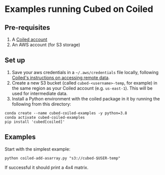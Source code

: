 # Examples running Cubed on Coiled

## Pre-requisites

1. A [Coiled account](https://coiled.io/)
2. An AWS account (for S3 storage)

## Set up

1. Save your aws credentials in a ``~/.aws/credentials`` file locally, following [Coiled's instructions on accessing remote data](https://docs.coiled.io/user_guide/remote-data-access.html).
2. Create a new S3 bucket (called `cubed-<username>-temp`, for example) in the same region as your Coiled account (e.g. `us-east-1`). This will be used for intermediate data.
3. Install a Python environment with the coiled package in it by running the following from this directory:

```shell
conda create --name cubed-coiled-examples -y python=3.8
conda activate cubed-coiled-examples
pip install 'cubed[coiled]'
```

## Examples

Start with the simplest example:

```shell
python coiled-add-asarray.py "s3://cubed-$USER-temp"
```

If successful it should print a 4x4 matrix.
